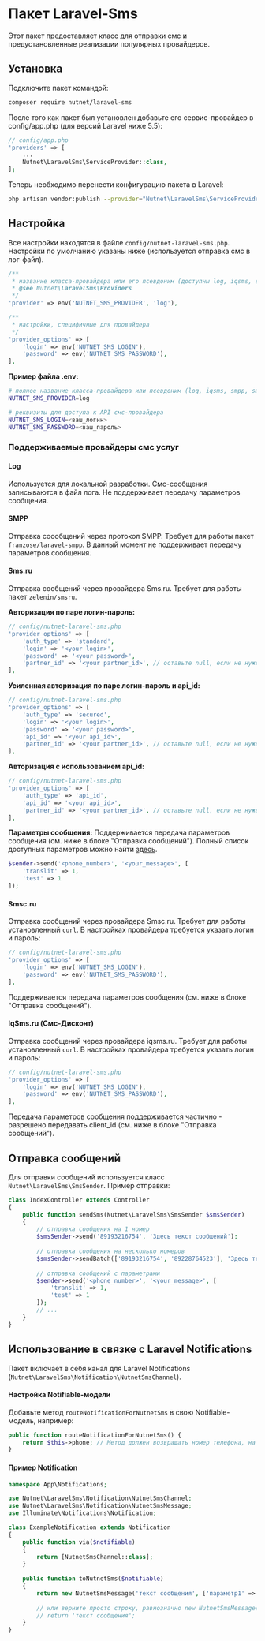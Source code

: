# Пакет Laravel-Sms

Этот пакет предоставляет класс для отправки смс и предустановленные реализации популярных провайдеров.

## Установка

Подключите пакет командой:
```bash
composer require nutnet/laravel-sms
```

После того как пакет был установлен добавьте его сервис-провайдер в config/app.php (для версий Laravel ниже 5.5):
```php
// config/app.php
'providers' => [
    ...
    Nutnet\LaravelSms\ServiceProvider::class,
];
```

Теперь необходимо перенести конфигурацию пакета в Laravel:
``` bash
php artisan vendor:publish --provider="Nutnet\LaravelSms\ServiceProvider" --tag="config"
```

## Настройка
Все настройки находятся в файле `config/nutnet-laravel-sms.php`.
Настройки по умолчанию указаны ниже (используется отправка смс в лог-файл).

```php
/**
 * название класса-провайдера или его псевдоним (доступны log, iqsms, smpp, smscru, smsru)
 * @see Nutnet\LaravelSms\Providers
 */
'provider' => env('NUTNET_SMS_PROVIDER', 'log'),

/**
 * настройки, специфичные для провайдера
 */
'provider_options' => [
    'login' => env('NUTNET_SMS_LOGIN'),
    'password' => env('NUTNET_SMS_PASSWORD'),
],
```

**Пример файла .env:**
```bash
# полное название класса-провайдера или псевдоним (log, iqsms, smpp, smscru, smsru)
NUTNET_SMS_PROVIDER=log

# реквизиты для доступа к API смс-провайдера
NUTNET_SMS_LOGIN=<ваш_логин>
NUTNET_SMS_PASSWORD=<ваш_пароль>
```

### Поддерживаемые провайдеры смс услуг

#### Log
Используется для локальной разработки. Смс-сообщения записываются в файл лога.
Не поддерживает передачу параметров сообщения.

#### SMPP
Отправка соообщений через протокол SMPP. Требует для работы пакет `franzose/laravel-smpp`.
В данный момент не поддерживает передачу параметров сообщения.

#### Sms.ru
Отправка сообщений через провайдера Sms.ru. Требует для работы пакет `zelenin/smsru`.

**Авторизация по паре логин-пароль:**
```php
// config/nutnet-laravel-sms.php
'provider_options' => [
    'auth_type' => 'standard',
    'login' => '<your login>',
    'password' => '<your password>',
    'partner_id' => '<your partner_id>', // оставьте null, если не нужен
],
```

**Усиленная авторизация по паре логин-пароль и api_id:**
```php
// config/nutnet-laravel-sms.php
'provider_options' => [
    'auth_type' => 'secured',
    'login' => '<your login>',
    'password' => '<your password>',
    'api_id' => '<your api_id>',
    'partner_id' => '<your partner_id>', // оставьте null, если не нужен
],
```

**Авторизация с использованием api_id:**
```php
// config/nutnet-laravel-sms.php
'provider_options' => [
    'auth_type' => 'api_id',
    'api_id' => '<your api_id>',
    'partner_id' => '<your partner_id>', // оставьте null, если не нужен
],
```

**Параметры сообщения:**
Поддерживается передача параметров сообщения (см. ниже в блоке "Отправка сообщений"). Полный список доступных параметров можно найти [здесь](https://sms.ru/api/send).

```php
$sender->send('<phone_number>', '<your_message>', [
    'translit' => 1,
    'test' => 1
]);
```

#### Smsc.ru
Отправка сообщений через провайдера Smsc.ru. Требует для работы установленный `curl`.
В настройках провайдера требуется указать логин и пароль:
```php
// config/nutnet-laravel-sms.php
'provider_options' => [
    'login' => env('NUTNET_SMS_LOGIN'),
    'password' => env('NUTNET_SMS_PASSWORD'),
],
```

Поддерживается передача параметров сообщения (см. ниже в блоке "Отправка сообщений").

#### IqSms.ru (Смс-Дисконт)
Отправка сообщений через провайдера iqsms.ru. Требует для работы установленный `curl`.
В настройках провайдера требуется указать логин и пароль:
```php
// config/nutnet-laravel-sms.php
'provider_options' => [
    'login' => env('NUTNET_SMS_LOGIN'),
    'password' => env('NUTNET_SMS_PASSWORD'),
],
```

Передача параметров сообщения поддерживается частично - разрешено передавать client_id (см. ниже в блоке "Отправка сообщений").

## Отправка сообщений

Для отправки сообщений используется класс `Nutnet\LaravelSms\SmsSender`.
Пример отправки:

```php
class IndexController extends Controller
{
    public function sendSms(Nutnet\LaravelSms\SmsSender $smsSender)
    {
        // отправка сообщения на 1 номер
        $smsSender->send('89193216754', 'Здесь текст сообщений');
        
        // отправка сообщения на несколько номеров
        $smsSender->sendBatch(['89193216754', '89228764523'], 'Здесь текст сообщений');
                
        // отправка сообщений с параметрами
        $sender->send('<phone_number>', '<your_message>', [
            'translit' => 1,
            'test' => 1
        ]);
        // ...
    }
}
```

## Использование в связке с Laravel Notifications

Пакет включает в себя канал для Laravel Notifications (`Nutnet\LaravelSms\Notification\NutnetSmsChannel`).

#### Настройка Notifiable-модели

Добавьте метод `routeNotificationForNutnetSms` в свою Notifiable-модель, например:

```php
public function routeNotificationForNutnetSms() {
    return $this->phone; // Метод должен возвращать номер телефона, на который будет отправлено уведомление.
}  
```

#### Пример Notification

```php
namespace App\Notifications;

use Nutnet\LaravelSms\Notification\NutnetSmsChannel;
use Nutnet\LaravelSms\Notification\NutnetSmsMessage;
use Illuminate\Notifications\Notification;

class ExampleNotification extends Notification
{
    public function via($notifiable)
    {
        return [NutnetSmsChannel::class];
    }
    
    public function toNutnetSms($notifiable)
    {
        return new NutnetSmsMessage('текст сообщения', ['параметр1' => 'значение1']);
        
        // или верните просто строку, равнозначно new NutnetSmsMessage('текст сообщения')
        // return 'текст сообщения';
    }
}
```